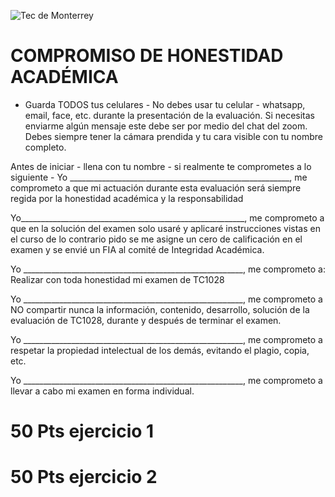 ![Tec de Monterrey](images/logotecmty.png)
# COMPROMISO DE HONESTIDAD ACADÉMICA

- Guarda TODOS tus celulares -
No debes usar tu celular - whatsapp, email, face, etc. durante la presentación de la evaluación.
Si necesitas enviarme algún mensaje este debe ser por medio del chat del zoom.
Debes siempre tener la cámara prendida y tu cara visible con tu nombre completo.

Antes de iniciar -  llena con tu nombre - si realmente te comprometes a lo siguiente - 
Yo _______________________________________________________, me comprometo a que mi actuación durante esta
evaluación será siempre regida por la honestidad académica y la responsabilidad 

Yo________________________________________________________, me comprometo a que en 
la solución del examen solo usaré y aplicaré instrucciones vistas en el curso de lo 
contrario pido se me asigne un cero de calificación en el examen y se envié un FIA 
al comité de Integridad Académica.

Yo _______________________________________________________, me comprometo a:
Realizar con toda honestidad mi examen de TC1028 

Yo _______________________________________________________, me comprometo a
NO compartir nunca la información, contenido, desarrollo, solución de la evaluación de TC1028,
durante y después de terminar el examen.

Yo _______________________________________________________, me comprometo a
respetar la propiedad intelectual de los demás, evitando el plagio, copia, etc.

Yo _______________________________________________________, me comprometo a
llevar a cabo mi examen en forma individual.


# 50 Pts ejercicio 1
# 50 Pts ejercicio 2


